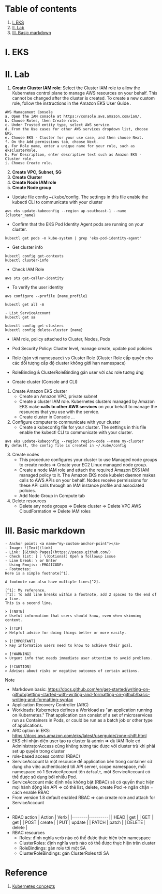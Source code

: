 # Table of contents
1. [I. EKS](#eks)
2. [II. Lab](#lab)
3. [III. Basic markdown](#basic-markdown)

<a name="eks"></a>
# I. EKS

<a name="lab"></a>
# II. Lab
1. **Create Cluster IAM role**: Select the Cluster IAM role to allow the Kubernetes control plane to manage AWS resources on your behalf. This cannot be changed after the cluster is created. To create a new custom role, follow the instructions in the Amazon EKS User Guide .
```
AWS Management Console
a. Open the IAM console at https://console.aws.amazon.com/iam/.
b. Choose Roles, then Create role.
c. Under Trusted entity type, select AWS service.
d. From the Use cases for other AWS services dropdown list, choose EKS.
e. Choose EKS - Cluster for your use case, and then choose Next.
f. On the Add permissions tab, choose Next.
g. For Role name, enter a unique name for your role, such as eksClusterRole.
h. For Description, enter descriptive text such as Amazon EKS - Cluster role.
i. Choose Create role.
```
2. **Create VPC, Subnet, SG**
3. **Create Cluster**
4. **Create Node IAM role**
5. **Create Node group**

- Update file config ~/.kube/config. The settings in this file enable the kubectl CLI to communicate with your cluster
```
aws eks update-kubeconfig --region ap-southeast-1 --name {cluster_name}
```
- Confirm that the EKS Pod Identity Agent pods are running on your cluster.
```
kubectl get pods -n kube-system | grep 'eks-pod-identity-agent'
```
- Get cluster info
```
kubectl config get-contexts
kubectl cluster-info
```
- Check IAM Role
```
aws sts get-caller-identity
```
- To verify the user identity
```
aws configure --profile {name_profile}
```
```
kubectl get all -A
```
```
- List ServiceAccount
kubectl get sa 
```
```
kubectl config get-clusters
kubectl config delete-cluster {name}
```


- IAM role, policy attached to Cluster, Nodes, Pods
- Pod Security Policy: Cluster level, manage create, update pod policies
- Role (gán với namespace) vs Cluster Role (Cluster Role cấp quyền cho các đối tượng cấp độ cluster không giới hạn namespace)
- RoleBinding & ClusterRoleBinding gán user với các role tương ứng

- Create cluster (Console and CLI)
1. Create Amazon EKS cluster
   - Create an Amazon VPC, private subnet
   - Create a cluster IAM role. Kubernetes clusters managed by Amazon EKS make **calls to other AWS services** on your behalf to manage the resources that you use with the service.
   - Create cluster in Console ...
2. Configure computer to communicate with your cluster
   - Create a kubeconfig file for your cluster. The settings in this file enable the kubectl CLI to communicate with your cluster.
```
aws eks update-kubeconfig --region region-code --name my-cluster
By default, the config file is created in ~/.kube/config
```
3. Create nodes
   - This procedure configures your cluster to use Managed node groups to create nodes => Create your EC2 Linux managed node group.
   - Create a node IAM role and attach the required Amazon EKS IAM managed policy to it. The Amazon EKS node kubelet daemon makes calls to AWS APIs on your behalf. Nodes receive permissions for these API calls through an IAM instance profile and associated policies.
   - Add Node Group in Compute tab
4. Delete resources
   - Delete any node groups => Delete cluster => Delete VPC AWS CloudFormation => Delete IAM roles


<a name="basic-markdown"></a>
# III. Basic markdown

```
- Anchor point: <a name="my-custom-anchor-point"></a>
- Image: ![Text](link)
- Link: [GitHub Pages](https://pages.github.com/)
- Check list: [ ] \(Optional) Open a followup issue
- Line break: \ or Enter
- Using Emojis: :EMOJICODE:
- Footnotes:
Here is a simple footnote[^1].

A footnote can also have multiple lines[^2].

[^1]: My reference.
[^2]: To add line breaks within a footnote, add 2 spaces to the end of a line.  
This is a second line.

> [!NOTE]
> Useful information that users should know, even when skimming content.

> [!TIP]
> Helpful advice for doing things better or more easily.

> [!IMPORTANT]
> Key information users need to know to achieve their goal.

> [!WARNING]
> Urgent info that needs immediate user attention to avoid problems.

> [!CAUTION]
> Advises about risks or negative outcomes of certain actions.
```

<a name="note"></a>
> [!NOTE]
> - Markdown basic: https://docs.github.com/en/get-started/writing-on-github/getting-started-with-writing-and-formatting-on-github/basic-writing-and-formatting-syntax
> - Application Recovery Controller (ARC)
> - Workloads: Kubernetes defines a Workload as "an application running on Kubernetes." That application can consist of a set of microservices run as Containers in Pods, or could be run as a batch job or other type of applications.
> - ARC option in EKS: https://docs.aws.amazon.com/eks/latest/userguide/zone-shift.html
> - EKS chỉ nhận diện user tạo ra cluster là admin => dù IAM Role có AdministratorAccess cũng không tương tác được với cluster trừ khi phải set up quyền trong cluster
> - role-based access control (RBAC)
> - ServiceAccount là một resource để application bên trong container sử dụng cho việc authenticated tới API server, scope namespace, mỗi namespace có 1 ServiceAccount tên `default`, một ServiceAccount có thể được sử dụng bởi nhiều Pod.
> - ServiceAccount mặc định nếu không bật (RBAC) sẽ có quyền thực hiện mọi hành động lên API => có thẻ list, delete, create Pod => ngăn chặn = cách enable RBAC
> - From version 1.8 default enabled RBAC => can create role and attach for ServiceAccount
> - 

- RBAC action
| Action | Verb     |
|--------|----------|
| HEAD   | get      |
| GET    | get      |
| POST   | create   |
| PUT    | update   |
| PATCH  | patch    |
| DELETE | delete   |
- RBAC resources
  - Roles: định nghĩa verb nào có thể được thực hiện trên namespace
  - ClusterRoles: định nghĩa verb nào có thể được thực hiện trên cluster
  - RoleBindings: gán role tới một SA
  - ClusterRoleBindings: gán ClusterRoles tới SA

# Reference
1. [Kubernetes concepts](https://docs.aws.amazon.com/eks/latest/userguide/kubernetes-concepts.html)
